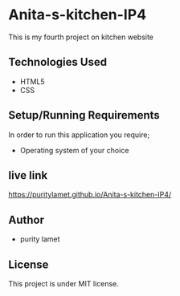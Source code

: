# Anita-s-kitchen-IP4
This is my fourth project on kitchen website
## Technologies Used
* HTML5
* CSS

## Setup/Running Requirements

In order to run this application you require;
* Operating system of your choice

## live link
https://puritylamet.github.io/Anita-s-kitchen-IP4/

## Author
* purity lamet

## License
This project is under MIT license.
